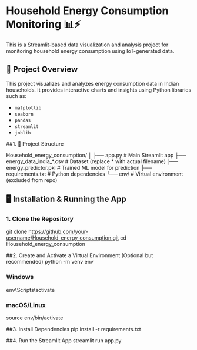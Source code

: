 # Household Energy Consumption Monitoring 📊⚡

This is a Streamlit-based data visualization and analysis project for monitoring household energy consumption using IoT-generated data.

## 🔧 Project Overview

This project visualizes and analyzes energy consumption data in Indian households. It provides interactive charts and insights using Python libraries such as:

- `matplotlib`
- `seaborn`
- `pandas`
- `streamlit`
- `joblib`

##1. 📁 Project Structure

Household_energy_consumption/
│
├── app.py                    # Main Streamlit app
├── energy_data_india_*.csv   # Dataset (replace * with actual filename)
├── energy_predictor.pkl      # Trained ML model for prediction
├── requirements.txt          # Python dependencies
└── env/                      # Virtual environment (excluded from repo)

## 🖥️ Installation & Running the App

### 1. Clone the Repository
git clone https://github.com/your-username/Household_energy_consumption.git
cd Household_energy_consumption

##2. Create and Activate a Virtual Environment (Optional but recommended)
python -m venv env
### Windows
env\Scripts\activate
### macOS/Linux
source env/bin/activate

##3. Install Dependencies
pip install -r requirements.txt

##4. Run the Streamlit App
streamlit run app.py
